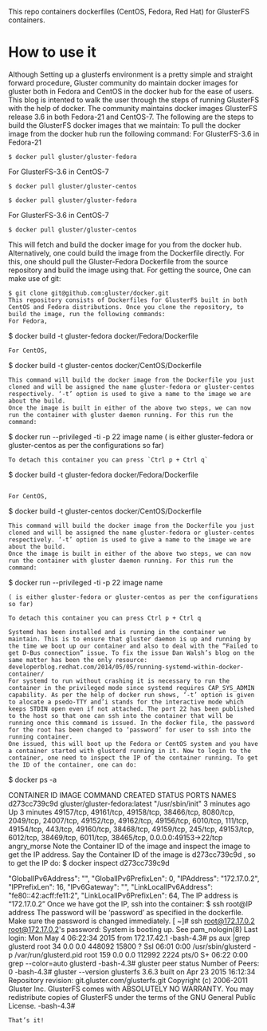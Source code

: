 
This repo containers dockerfiles  (CentOS, Fedora, Red Hat) for GlusterFS containers.

# How to use it

Although Setting up a glusterfs environment is a pretty simple and straight forward procedure, Gluster community do maintain docker images for gluster both in Fedora and CentOS in the docker hub for the ease of users. This blog is intented to walk the user through the steps of running GlusterFS with the help of docker.
The community maintains docker images GlusterFS release 3.6 in both Fedora-21 and CentOS-7. The following are the steps to build the GlusterFS docker images that we maintain:
To pull the docker image from the docker hub run the following command:
For GlusterFS-3.6 in Fedora-21
~~~
$ docker pull gluster/gluster-fedora

~~~
For GlusterFS-3.6 in CentOS-7

~~~
$ docker pull gluster/gluster-centos

$ docker pull gluster/gluster-fedora
~~~

For GlusterFS-3.6 in CentOS-7

~~~
$ docker pull gluster/gluster-centos

~~~

This will fetch and build the docker image for you from the docker hub.
Alternatively, one could build the image from the Dockerfile directly. For this, one should pull the Gluster-Fedora Dockerfile from the source repository and build the image using that. For getting the source, One can make use of git:

~~~
$ git clone git@github.com:gluster/docker.git
This repository consists of Dockerfiles for GlusterFS built in both CentOS and Fedora distributions. Once you clone the repository, to build the image, run the following commands:
For Fedora,
~~~
$ docker build -t gluster-fedora docker/Fedora/Dockerfile
~~~
For CentOS,
~~~
$ docker build -t gluster-centos docker/CentOS/Dockerfile
~~~
This command will build the docker image from the Dockerfile you just cloned and will be assigned the name gluster-fedora or gluster-centos respectively. ‘-t’ option is used to give a name to the image we are about the build.
Once the image is built in either of the above two steps, we can now run the container with gluster daemon running. For this run the command:
~~~
$ docker run --privileged -ti -p 22 image name
( is either gluster-fedora or gluster-centos as per the configurations so far)
~~~
To detach this container you can press `Ctrl p + Ctrl q`

~~~
$ docker build -t gluster-fedora docker/Fedora/Dockerfile
~~~

For CentOS,
~~~
$ docker build -t gluster-centos docker/CentOS/Dockerfile
~~~
This command will build the docker image from the Dockerfile you just cloned and will be assigned the name gluster-fedora or gluster-centos respectively. ‘-t’ option is used to give a name to the image we are about the build.
Once the image is built in either of the above two steps, we can now run the container with gluster daemon running. For this run the command:
~~~
$ docker run --privileged -ti -p 22 image name
~~~
( is either gluster-fedora or gluster-centos as per the configurations so far)

To detach this container you can press Ctrl p + Ctrl q

Systemd has been installed and is running in the container we maintain. This is to ensure that gluster daemon is up and running by the time we boot up our container and also to deal with the “Failed to get D-Bus connection” issue. To fix the issue Dan Walsh’s blog on the same matter has been the only resource: developerblog.redhat.com/2014/05/05/running-systemd-within-docker-container/
For systemd to run without crashing it is necessary to run the container in the privileged mode since systemd requires CAP_SYS_ADMIN capability. As per the help of docker run shows, ‘-t’ option is given to alocate a psedo-TTY and’i stands for the interactive mode which keeps STDIN open even if not attached. The port 22 has been published to the host so that one can ssh into the container that will be running once this command is issued. In the docker file, the password for the root has been changed to ‘password’ for user to ssh into the running container.
One issued, this will boot up the Fedora or CentOS system and you have a container started with glusterd running in it. Now to login to the container, one need to inspect the IP of the container running. To get the ID of the container, one can do:

~~~
$ docker ps -a

CONTAINER ID IMAGE COMMAND CREATED STATUS PORTS NAMES
d273cc739c9d gluster/gluster-fedora:latest "/usr/sbin/init" 3 minutes ago Up 3 minutes 49157/tcp, 49161/tcp, 49158/tcp, 38466/tcp, 8080/tcp, 2049/tcp, 24007/tcp, 49152/tcp, 49162/tcp, 49156/tcp, 6010/tcp, 111/tcp, 49154/tcp, 443/tcp, 49160/tcp, 38468/tcp, 49159/tcp, 245/tcp, 49153/tcp, 6012/tcp, 38469/tcp, 6011/tcp, 38465/tcp, 0.0.0.0:49153->22/tcp angry_morse
Note the Container ID of the image and inspect the image to get the IP address. Say the Container ID of the image is d273cc739c9d , so to get the IP do:
$ docker inspect d273cc739c9d

"GlobalIPv6Address": "",
"GlobalIPv6PrefixLen": 0,
"IPAddress": "172.17.0.2",
"IPPrefixLen": 16,
"IPv6Gateway": "",
"LinkLocalIPv6Address": "fe80::42:acff:fe11:2",
"LinkLocalIPv6PrefixLen": 64,
The IP address is “172.17.0.2”
Once we have got the IP, ssh into the container:
$ ssh root@IP address
The password will be ‘password’ as specified in the dockerfile. Make sure the password is changed immediately.
[ ~]# ssh root@172.17.0.2
root@172.17.0.2's password:
System is booting up. See pam_nologin(8)
Last login: Mon May 4 06:22:34 2015 from 172.17.42.1
-bash-4.3# ps aux |grep glusterd
root 34 0.0 0.0 448092 15800 ? Ssl 06:01 0:00 /usr/sbin/glusterd -p /var/run/glusterd.pid
root 159 0.0 0.0 112992 2224 pts/0 S+ 06:22 0:00 grep --color=auto glusterd
-bash-4.3# gluster peer status
Number of Peers: 0
-bash-4.3# gluster --version
glusterfs 3.6.3 built on Apr 23 2015 16:12:34
Repository revision: git.gluster.com/glusterfs.git
Copyright (c) 2006-2011 Gluster Inc.
GlusterFS comes with ABSOLUTELY NO WARRANTY.
You may redistribute copies of GlusterFS under the terms of the GNU General Public License.
-bash-4.3#
~~~
That’s it!

